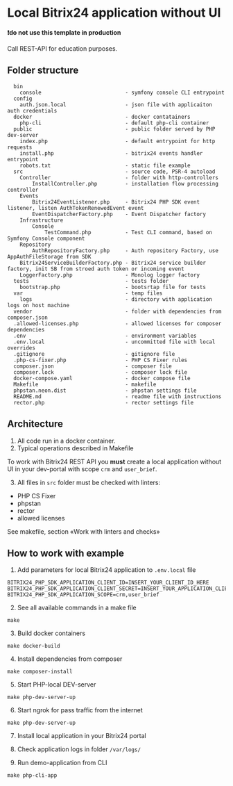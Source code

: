 # Local Bitrix24 application without UI

**❗do not use this template in production**

Call REST-API for education purposes.

## Folder structure

```
  bin
    console                           - symfony console CLI entrypoint
  config                              
    auth.json.local                   - json file with applicaiton auth credentials           
  docker                              - docker contatainers
    php-cli                           - default php-cli container
  public                              - public folder served by PHP dev-server  
    index.php                         - default entrypoint for http requests
    install.php                       - bitrix24 events handler entrypoint
    robots.txt                        - static file example
  src                                 - source code, PSR-4 autoload
    Controller                        - folder with http-controllers
        InstallController.php         - installation flow processing controller
    Events                            
        Bitrix24EventListener.php     - Bitrix24 PHP SDK event listener, listen AuthTokenRenewedEvent event     
        EventDispatcherFactory.php    - Event Dispatcher factory
    Infrastructure                    
        Console                       
            TestCommand.php           - Test CLI command, based on Symfony Console component
    Repository                        
        AuthRepositoryFactory.php     - Auth repository Factory, use AppAuthFileStorage from SDK
    Bitrix24ServiceBuilderFactory.php - Bitrix24 service builder factory, init SB from stroed auth token or incoming event
    LoggerFactory.php                 - Monolog logger factory
  tests                               - tests folder
    bootstrap.php                     - bootsrtap file for tests                                 
  var                                 - temp files
    logs                              - directory with application logs on host machine
  vendor                              - folder with dependencies from composer.json
  .allowed-licenses.php               - allowed licenses for composer dependencies
  .env                                - environment variables
  .env.local                          - uncommitted file with local overrides  
  .gitignore                          - gitignore file
  .php-cs-fixer.php                   - PHP CS Fixer rules 
  composer.json                       - composer file
  composer.lock                       - composer lock file
  docker-compose.yaml                 - docker compose file
  Makefile                            - makefile
  phpstan.neon.dist                   - phpstan settings file
  README.md                           - readme file with instructions
  rector.php                          - rector settings file    
```

## Architecture

1. All code run in a docker container.
2. Typical operations described in Makefile

To work with Bitrix24 REST API you **must** create a local application without UI in your dev-portal with scope `crm` and `user_brief`.

3. All files in `src` folder must be checked with linters:

- PHP CS Fixer
- phpstan
- rector
- allowed licenses

See makefile, section «Work with linters and checks»

## How to work with example

1. Add parameters for local Bitrix24 application to  `.env.local` file

```
BITRIX24_PHP_SDK_APPLICATION_CLIENT_ID=INSERT_YOUR_CLIENT_ID_HERE
BITRIX24_PHP_SDK_APPLICATION_CLIENT_SECRET=INSERT_YOUR_APPLICATION_CLIENT_SECRET_HERE
BITRIX24_PHP_SDK_APPLICATION_SCOPE=crm,user_brief
```

2. See all available commands in a make file

```shell
make
```

3. Build docker containers

```shell
make docker-build
```

4. Install dependencies from composer

```shell
make composer-install
```

5. Start PHP-local DEV-server

```shell
make php-dev-server-up
```

6. Start ngrok for pass traffic from the internet

```shell
make php-dev-server-up
```

7. Install local application in your Bitrix24 portal

8. Check application logs in folder `/var/logs/`

9. Run demo-application from CLI
```shell
make php-cli-app
```